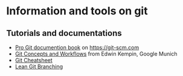 # Information and tools on git

## Tutorials and documentations

- [Pro Git documention book](https://git-scm.com/book/en/v2) on https://git-scm.com
- [Git Concepts and Workflows](https://docs.google.com/presentation/d/1IQCRPHEIX-qKo7QFxsD3V62yhyGA9_5YsYXFOiBpgkk/edit#slide=id.g4d6b1121f4_2_60) from Edwin Kempin, Google Munich
- [Git Cheatsheet](ndpsoftware.com/git-cheatsheet.html)
- [Lean Git Branching](https://learngitbranching.js.org/)
